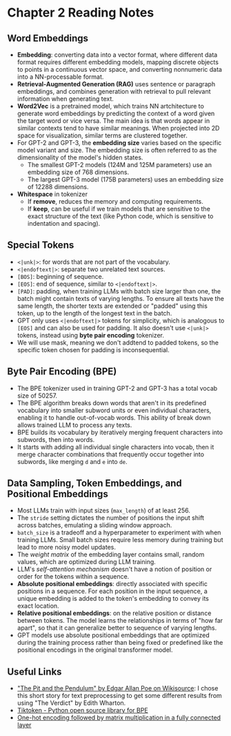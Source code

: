 # Chapter 2 Reading Notes

## Word Embeddings
- **Embedding**: converting data into a vector format, where different data format requires different embedding models, mapping discrete objects to points in a continuous vector space, and converting nonnumeric data into a NN-processable format.
- **Retrieval-Augmented Generation (RAG)** uses sentence or paragraph embeddings, and combines generation with retrieval to pull relevant information when generating text.
- **Word2Vec** is a pretrained model, which trains NN artchitecture to generate word embeddings by predicting the context of a word given the target word or vice versa. The main idea is that words appear in similar contexts tend to have similar meanings. When projected into 2D space for visualization, similar terms are clustered together.
- For GPT-2 and GPT-3, the **embedding size** varies based on the specific model variant and size. The embedding size is often referred to as the dimensionality of the model's hidden states.
    - The smallest GPT-2 models (124M and 125M parameters) use an embedding size of 768 dimensions.
    - The largest GPT-3 model (175B parameters) uses an embedding size of 12288 dimensions.
- **Whitespace** in tokenizer
    - If **remove**, reduces the memory and computing requirements.
    - If **keep**, can be useful if we train models that are sensitive to the exact structure of the text (like Python code, which is sensitive to indentation and spacing).

## Special Tokens
- `<|unk|>`: for words that are not part of the vocabulary.
- `<|endoftext|>`: separate two unrelated text sources.
- `[BOS]`: beginning of sequence.
- `[EOS]`: end of sequence, similar to `<|endoftext|>`.
- `[PAD]`: padding, when training LLMs with batch size larger than one, the batch might contain texts of varying lengths. To ensure all texts have the same length, the shorter texts are extended or "padded" using this token, up to the length of the longest text in the batch.
- GPT only uses `<|endoftext|>` tokens for simplicity, which is analogous to `[EOS]` and can also be used for padding. It also doesn't use `<|unk|>` tokens, instead using **byte pair encoding** tokenizer.
- We will use mask, meaning we don't addtend to padded tokens, so the specific token chosen for padding is inconsequential.

## Byte Pair Encoding (BPE)
- The BPE tokenizer used in training GPT-2 and GPT-3 has a total vocab size of 50257. 
- The BPE algorithm breaks down words that aren't in its predefined vocabulary into smaller subword units or even individual characters, enabling it to handle out-of-vocab words. This ability of break down allows trained LLM to process any texts.
- BPE builds its vocabulary by iteratively merging frequent characters into subwords, then into words.
- It starts with adding all individual single characters into vocab, then it merge character combinations that frequently occur together into subwords, like merging `d` and `e` into `de`.

## Data Sampling, Token Embeddings, and Positional Embeddings
- Most LLMs train with input sizes (`max_length`) of at least 256.
- The `stride` setting dictates the number of positions the input shift across batches, emulating a sliding window approach.
- `batch_size` is a tradeoff and a hyperparameter to experiment with when training LLMs. Small batch sizes require less memory during training but lead to more noisy model updates.
- The *weight matrix* of the embedding layer contains small, random values, which are optimized during LLM training. 
- LLM's *self-attention mechanism* doesn't have a notion of position or order for the tokens within a sequence.
- **Absolute positional embeddings**: directly associated with specific positions in a sequence. For each position in the input sequence, a unique embedding is added to the token's embedding to convey its exact location.
- **Relative positional embeddings**: on the relative position or distance between tokens. The model learns the relationships in terms of "how far apart", so that it can generalize better to sequence of varying lengths.
- GPT models use absolute positional embeddings that are optimized during the training process rather than being fixed or predefined like the positional encodings in the original transformer model.

## Useful Links
- ["The Pit and the Pendulum" by Edgar Allan Poe on Wikisource](https://en.wikisource.org/wiki/The_Works_of_the_Late_Edgar_Allan_Poe_(1850)/Volume_1/The_Pit_and_the_Pendulum): I chose this short story for text preprocessing to get some different results from using "The Verdict" by Edith Wharton.
- [Tiktoken - Python open source library for BPE](https://github.com/openai/tiktoken)
- [One-hot encoding followed by matrix multiplication in a fully connected layer](https://github.com/rasbt/LLMs-from-scratch/tree/main/ch02/03_bonus_embedding-vs-matmul)